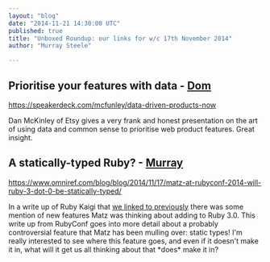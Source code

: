 ```yaml
---
layout: "blog"
date: "2014-11-21 14:30:00 UTC"
published: true
title: "Unboxed Roundup: our links for w/c 17th November 2014"
author: "Murray Steele"

---
```


## Prioritise your features with data - [Dom](http://www.unboxedconsulting.com/people/dominic-mason)  https://speakerdeck.com/mcfunley/data-driven-products-now  Dan McKinley of Etsy gives a very frank and honest presentation on the art of using data and common sense to prioritise web product features. Great insight.  ## A statically-typed Ruby? - [Murray](http://www.unboxedconsulting.com/people/murray-steele)  https://www.omniref.com/blog/blog/2014/11/17/matz-at-rubyconf-2014-will-ruby-3-dot-0-be-statically-typed/  In a write up of Ruby Kaigi that [we linked to previously](http://www.unboxedconsulting.com/blog/ubxddev-vol-3-6) there was some mention of new features Matz was thinking about adding to Ruby 3.0. This write up from RubyConf goes into more detail about a probably controversial feature that Matz has been mulling over: static types! I'm really interested to see where this feature goes, and even if it doesn't make it in, what will it get us all thinking about that \*does\* make it in?


